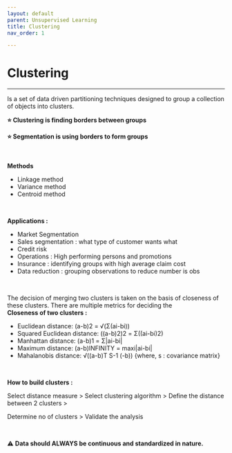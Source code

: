 ```yaml
---
layout: default
parent: Unsupervised Learning
title: Clustering
nav_order: 1

---
```

# Clustering

***

Is a set of data driven partitioning techniques designed to group a collection of objects into clusters.

**⭐ Clustering is finding borders between groups**

**⭐ Segmentation is using borders to form groups**

&nbsp;

**Methods**

* Linkage method
* Variance method
* Centroid method

&nbsp;

**Applications :**

* Market Segmentation
* Sales segmentation : what type of customer wants what
* Credit risk
* Operations : High performing persons and promotions
* Insurance : identifying groups with high average claim cost
* Data reduction : grouping observations to reduce number is obs

&nbsp;

The decision of merging two clusters is taken on the basis of closeness of these clusters. There are multiple metrics for deciding the   
**Closeness of two clusters :**

* Euclidean distance: (a-b)2 = √(Σ(ai-bi))
* Squared Euclidean distance: ((a-b)2)2 = Σ((ai-bi)2)
* Manhattan distance: (a-b)1 = Σ|ai-bi|
* Maximum distance: (a-b)INFINITY = maxi|ai-bi|
* Mahalanobis distance: √((a-b)T S-1 (-b)) {where, s : covariance matrix}

&nbsp;

**How to build clusters :**

Select distance measure > Select clustering algorithm > Define the distance between 2 clusters >

Determine no of clusters > Validate the analysis

&nbsp;

⚠️ **Data should ALWAYS be continuous and standardized in nature.**